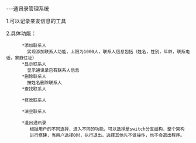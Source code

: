 ---通讯录管理系统

1.可以记录亲友信息的工具

2.具体功能：

          *添加联系人
            实现添加联系人功能，上限为1000人，联系人信息包括（姓名，性别，年龄，联系电话，家庭住址）
          *显示联系人
            显示通讯录已有联系人信息
          *删除联系人
            按姓名删除联系人
          *查找联系人
          
          *修改联系人
          
          *清空联系人
          
          *退出通讯录
             根据用户的不同选择，进入不同的功能，可以选择是switch分支结构，整个架构
             进行搭建，当用户选择0时，执行退出，选择其他先不做操作，也不会退出程序。
